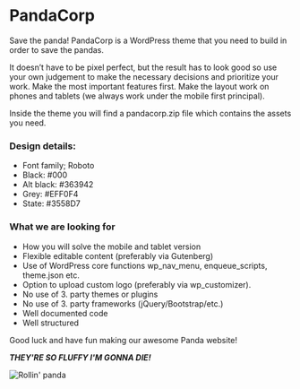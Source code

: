 # PandaCorp

Save the panda! PandaCorp is a WordPress theme that you need to build in order to save the pandas.

It doesn’t have to be pixel perfect, but the result has to look good so use your own judgement to make the necessary decisions and prioritize your work. Make the most important features first.
Make the layout work on phones and tablets (we always work under the mobile first principal).

Inside the theme you will find a pandacorp.zip file which contains the assets you need.


### Design details:
* Font family; Roboto
* Black: #000
* Alt black: #363942
* Grey: #EFF0F4
* State: #3558D7


### What we are looking for
* How you will solve the mobile and tablet version
* Flexible editable content (preferably via Gutenberg)
* Use of WordPress core functions wp_nav_menu, enqueue_scripts, theme.json etc.
* Option to upload custom logo (preferably via wp_customizer).
* No use of 3. party themes or plugins
* No use of 3. party frameworks (jQuery/Bootstrap/etc.)
* Well documented code
* Well structured


Good luck and have fun making our awesome Panda website! 

***THEY'RE SO FLUFFY I'M GONNA DIE!***

![Rollin' panda](rollin-panda.gif)
